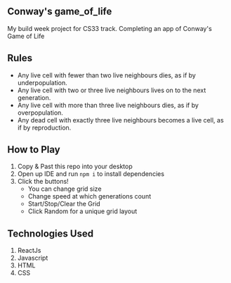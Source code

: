 ## Conway's game_of_life
My build week project for CS33 track. Completing an app of Conway's Game of Life

## Rules
* Any live cell with fewer than two live neighbours dies, as if by underpopulation.
* Any live cell with two or three live neighbours lives on to the next generation.
* Any live cell with more than three live neighbours dies, as if by overpopulation.
* Any dead cell with exactly three live neighbours becomes a live cell, as if by reproduction.

## How to Play
1. Copy & Past this repo into your desktop
2. Open up IDE and run `npm i` to install dependencies
3. Click the buttons!
    * You can change grid size
    * Change speed at which generations count
    * Start/Stop/Clear the Grid
    * Click Random for a unique grid layout

## Technologies Used
1. ReactJs
2. Javascript
3. HTML
4. CSS
